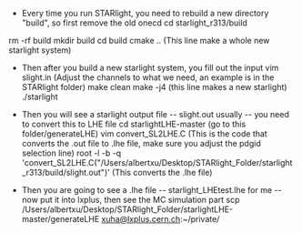 * Every time you run STARlight, you need to rebuild a new directory "build", so first remove the old onecd 
cd starlight_r313/build

rm -rf build
mkdir build
cd build
cmake .. (This line make a whole new starlight system)

* Then after you build a new starlight system, you fill out the input
vim slight.in (Adjust the channels to what we need, an example is in the STARlight folder)
make clean
make -j4 (this line makes a new starlight)
./starlight

* Then you will see a starlight output file -- slight.out usually -- you need to convert this to LHE file
cd starlightLHE-master (go to this folder/generateLHE)
vim convert_SL2LHE.C (This is the code that converts the .out file to .lhe file, make sure you adjust the pdgid selection line)
root -l -b -q 'convert_SL2LHE.C("/Users/albertxu/Desktop/STARlight_Folder/starlight_r313/build/slight.out")' (This converts the .lhe file)

* Then you are going to see a .lhe file -- starlight_LHEtest.lhe for me -- now put it into lxplus, then see the MC simulation part
scp /Users/albertxu/Desktop/STARlight_Folder/starlightLHE-master/generateLHE xuha@lxplus.cern.ch:~/private/
